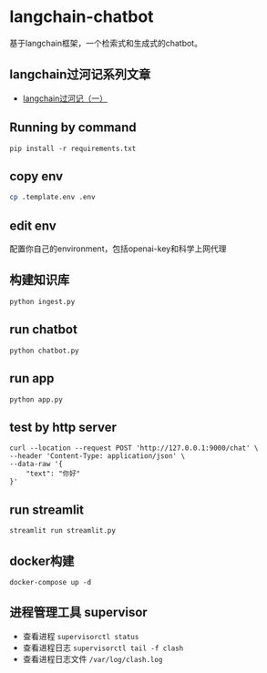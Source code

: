 <!--
 * @Description: 
 * @Author: colin gao
 * @Date: 2023-05-07 06:46:52
 * @LastEditTime: 2023-05-20 21:07:48
-->

# langchain-chatbot
基于langchain框架，一个检索式和生成式的chatbot。

## langchain过河记系列文章
- [langchain过河记（一）](https://zhuanlan.zhihu.com/p/630925973)

## Running by command
```
pip install -r requirements.txt
```

## copy env
```bash
cp .template.env .env
```

## edit env
配置你自己的environment，包括openai-key和科学上网代理

## 构建知识库
```
python ingest.py
```

## run chatbot
```
python chatbot.py
```

## run app
```
python app.py
```

## test by http server
```curl
curl --location --request POST 'http://127.0.0.1:9000/chat' \
--header 'Content-Type: application/json' \
--data-raw '{
	"text": "你好"
}'
```

## run streamlit
```
streamlit run streamlit.py
```

## docker构建
```
docker-compose up -d
```

## 进程管理工具 supervisor
- 查看进程 `supervisorctl status`
- 查看进程日志 `supervisorctl tail -f clash`
- 查看进程日志文件 `/var/log/clash.log`
